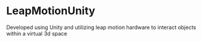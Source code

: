 # LeapMotionUnity
Developed using Unity and utilizing leap motion hardware to interact objects within a virtual 3d space
